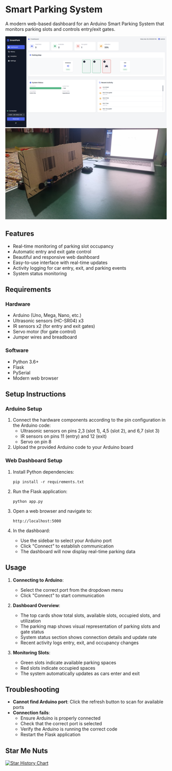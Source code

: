 # Smart Parking System

A modern web-based dashboard for an Arduino Smart Parking System that monitors parking slots and controls entry/exit gates.

![Smart Parking System Web UI](image1.png)
![Smart Parking System](image2.jpg)

## Features

- Real-time monitoring of parking slot occupancy
- Automatic entry and exit gate control
- Beautiful and responsive web dashboard
- Easy-to-use interface with real-time updates
- Activity logging for car entry, exit, and parking events
- System status monitoring

## Requirements

### Hardware
- Arduino (Uno, Mega, Nano, etc.)
- Ultrasonic sensors (HC-SR04) x3
- IR sensors x2 (for entry and exit gates)
- Servo motor (for gate control)
- Jumper wires and breadboard

### Software
- Python 3.6+
- Flask
- PySerial
- Modern web browser

## Setup Instructions

### Arduino Setup
1. Connect the hardware components according to the pin configuration in the Arduino code:
   - Ultrasonic sensors on pins 2,3 (slot 1), 4,5 (slot 2), and 6,7 (slot 3)
   - IR sensors on pins 11 (entry) and 12 (exit) 
   - Servo on pin 8
2. Upload the provided Arduino code to your Arduino board

### Web Dashboard Setup
1. Install Python dependencies:
   ```
   pip install -r requirements.txt
   ```

2. Run the Flask application:
   ```
   python app.py
   ```

3. Open a web browser and navigate to:
   ```
   http://localhost:5000
   ```

4. In the dashboard:
   - Use the sidebar to select your Arduino port
   - Click "Connect" to establish communication
   - The dashboard will now display real-time parking data

## Usage

1. **Connecting to Arduino**: 
   - Select the correct port from the dropdown menu
   - Click "Connect" to start communication

2. **Dashboard Overview**:
   - The top cards show total slots, available slots, occupied slots, and utilization
   - The parking map shows visual representation of parking slots and gate status
   - System status section shows connection details and update rate
   - Recent activity logs entry, exit, and occupancy changes

3. **Monitoring Slots**:
   - Green slots indicate available parking spaces
   - Red slots indicate occupied spaces
   - The system automatically updates as cars enter and exit

## Troubleshooting

- **Cannot find Arduino port**: Click the refresh button to scan for available ports
- **Connection fails**: 
  - Ensure Arduino is properly connected
  - Check that the correct port is selected
  - Verify the Arduino is running the correct code
  - Restart the Flask application

## Star Me Nuts
<a href="https://www.star-history.com/#SusyBegula/park-me-nutz-iot&Date">
 <picture>
   <source media="(prefers-color-scheme: dark)" srcset="https://api.star-history.com/svg?repos=SusyBegula/park-me-nutz-iot&type=Date&theme=dark" />
   <source media="(prefers-color-scheme: light)" srcset="https://api.star-history.com/svg?repos=SusyBegula/park-me-nutz-iot&type=Date" />
   <img alt="Star History Chart" src="https://api.star-history.com/svg?repos=SusyBegula/park-me-nutz-iot&type=Date" />
 </picture>
</a>
